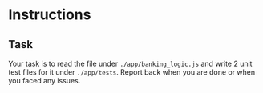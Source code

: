 # Instructions


## Task
Your task is to read the file under `./app/banking_logic.js` and write 2 unit test files for it under `./app/tests`.
Report back when you are done or when you faced any issues.